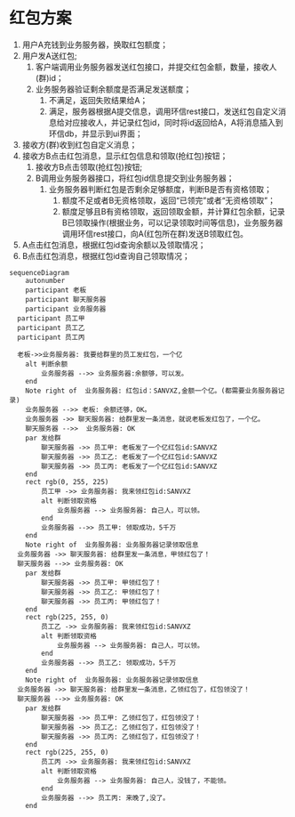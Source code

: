 # 红包方案



1. 用户A充钱到业务服务器，换取红包额度；
2. 用户发A送红包;
   1. 客户端调用业务服务器发送红包接口，并提交红包金额，数量，接收人(群)id；
   2. 业务服务器验证剩余额度是否满足发送额度；
      1. 不满足，返回失败结果给A；
      2. 满足，服务器根据A提交信息，调用环信rest接口，发送红包自定义消息给对应接收人，并记录红包id，同时将id返回给A，A将消息插入到环信db，并显示到ui界面；
3. 接收方(群)收到红包自定义消息；
4. 接收方B点击红包消息，显示红包信息和领取(抢红包)按钮；
   1. 接收方B点击领取(抢红包)按钮;
   2. B调用业务服务器接口，将红包id信息提交到业务服务器；
      1. 业务服务器判断红包是否剩余足够额度，判断B是否有资格领取；
         1. 额度不足或者B无资格领取，返回“已领完”或者“无资格领取”；
         2. 额度足够且B有资格领取，返回领取金额，并计算红包余额，记录B已领取操作(根据业务，可以记录领取时间等信息)，业务服务器调用环信rest接口，向A(红包所在群)发送B领取红包。
5. A点击红包消息，根据红包id查询余额以及领取情况；
6. B点击红包消息，根据红包id查询自己领取情况；





```mermaid
sequenceDiagram 
	autonumber
	participant 老板
	participant 聊天服务器
	participant 业务服务器
  participant 员工甲
  participant 员工乙
  participant 员工丙
  
  老板->>业务服务器: 我要给群里的员工发红包，一个亿
	alt 判断余额
		业务服务器 -->> 业务服务器:余额够，可以发。
	end
	Note right of  业务服务器: 红包id：SANVXZ,金额一个亿。(都需要业务服务器记录)
	业务服务器 -->> 老板: 余额还够，OK。
	业务服务器 ->> 聊天服务器: 给群里发一条消息，就说老板发红包了，一个亿。
	聊天服务器 -->>	业务服务器: OK
	par 发给群
		聊天服务器 ->> 员工甲: 老板发了一个亿红包id:SANVXZ
		聊天服务器 ->> 员工乙: 老板发了一个亿红包id:SANVXZ
		聊天服务器 ->> 员工丙: 老板发了一个亿红包id:SANVXZ
	end
	rect rgb(0, 255, 225)
		员工甲 ->> 业务服务器: 我来领红包id:SANVXZ
		alt 判断领取资格
			业务服务器 --> 业务服务器: 自己人，可以领。
		end
		业务服务器 -->> 员工甲: 领取成功，5千万
	end
	Note right of  业务服务器: 业务服务器记录领取信息
  业务服务器 ->> 聊天服务器: 给群里发一条消息，甲领红包了！
  聊天服务器 -->> 业务服务器: OK
	par 发给群
		聊天服务器 ->> 员工甲: 甲领红包了！
		聊天服务器 ->> 员工乙: 甲领红包了！
		聊天服务器 ->> 员工丙: 甲领红包了！
	end
	rect rgb(225, 255, 0)
		员工乙 ->> 业务服务器: 我来领红包id:SANVXZ
		alt 判断领取资格
			业务服务器 --> 业务服务器: 自己人，可以领。
		end
		业务服务器 -->> 员工乙: 领取成功，5千万
	end
	Note right of  业务服务器: 业务服务器记录领取信息
  业务服务器 ->> 聊天服务器: 给群里发一条消息，乙领红包了，红包领没了！
  聊天服务器 -->> 业务服务器: OK
	par 发给群
		聊天服务器 ->> 员工甲: 乙领红包了，红包领没了！
		聊天服务器 ->> 员工乙: 乙领红包了，红包领没了！
		聊天服务器 ->> 员工丙: 乙领红包了，红包领没了！
	end
	rect rgb(225, 255, 0)
		员工丙 ->> 业务服务器: 我来领红包id:SANVXZ
		alt 判断领取资格
			业务服务器 --> 业务服务器: 自己人，没钱了，不能领。
		end
		业务服务器 -->> 员工丙: 来晚了,没了。
	end

```


